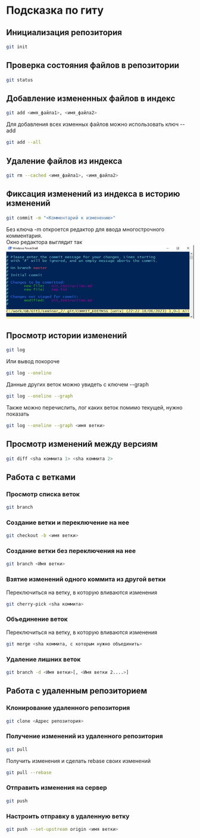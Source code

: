 # Подсказка по гиту

## Инициализация репозитория

```sh
git init
```

## Проверка состояния файлов в репозитории
```sh
git status
```

## Добавление измененных файлов в индекс

```sh
git add <имя_файла1>, <имя_файла2>
```
Для добавления всех изменных файлов можно использовать ключ --add

```sh
git add --all

```

## Удаление файлов из индекса

```sh
git rm --cached <имя_файла1>, <имя_файла2>
```

## Фиксация изменений из индекса в историю изменений
```sh
git commit -m "<Комментарий к изменению>"
```
Без ключа -m откроется редактор для ввода многострочного комментария.  
Окно редактора выглядит так  
![Окно vim](commit.jpg)

## Просмотр истории изменений
```sh
git log
```
Или вывод покороче
```sh
git log --oneline
```
Данные других веток можно увидеть с ключем --graph
```sh
git log --oneline --graph
```
Также можно перечислить, лог каких веток помимо текущей, нужно показать
```sh
git log --oneline --graph <имя ветки>
```
## Просмотр изменений между версиям
```sh
git diff <sha коммита 1> <sha коммита 2>
```
## Работа с ветками
### Просмотр списка веток
```sh
git branch
```
### Создание ветки и переключение на нее
```sh
git checkout -b <имя ветки>
```
### Создание ветки без переключения на нее
```sh
git branch <Имя ветки>
```
### Взятие изменений одного коммита из другой ветки
Переключиться на ветку, в которую вливаются изменения
```sh
git cherry-pick <sha коммита>
```
### Объединение веток
Переключиться на ветку, в которую вливаются изменения
```sh
git merge <sha коммита, с которым нужно объединить>
```
### Удаление лишних веток
```sh
git branch -d <Имя ветки>[, <Имя ветки 2....>]
```

## Работа с удаленным репозиторием
### Клонирование удаленного репозитория
```sh
git clone <Адрес репозитория>
```

### Получение изменений из удаленного репозитория
```sh
git pull
```
Получить изменения и сделать rebase своих изменений
```sh
git pull --rebase
```

### Отправить изменения на сервер
```sh
git push
```

### Настроить отправку в удаленную ветку
```sh
git push --set-upstream origin <имя ветки>
```

